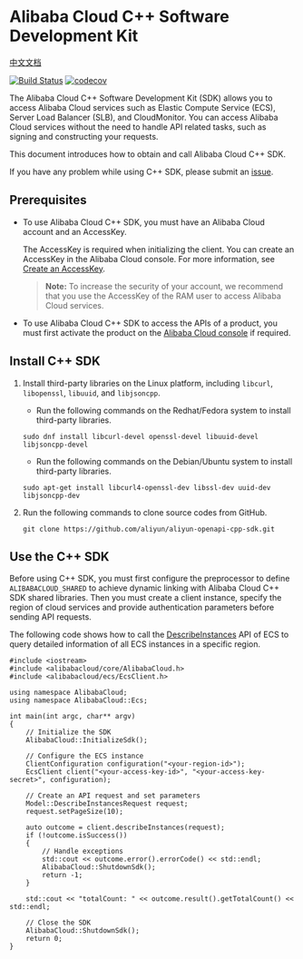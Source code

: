 # Alibaba Cloud C++ Software Development Kit
[中文文档](./README_zh.md)

[![Build Status](https://travis-ci.org/aliyun/aliyun-openapi-cpp-sdk.svg?branch=master)](https://travis-ci.org/aliyun/aliyun-openapi-cpp-sdk)
[![codecov](https://codecov.io/gh/aliyun/aliyun-openapi-cpp-sdk/branch/master/graph/badge.svg)](https://codecov.io/gh/aliyun/aliyun-openapi-cpp-sdk)

The Alibaba Cloud C++ Software Development Kit (SDK) allows you to access Alibaba Cloud services such as Elastic Compute Service (ECS), Server Load Balancer (SLB), and CloudMonitor. You can access Alibaba Cloud services without the need to handle API related tasks, such as signing and constructing your requests.

This document introduces how to obtain and call Alibaba Cloud C++ SDK.

If you have any problem while using C++ SDK, please submit an [issue](https://github.com/aliyun/aliyun-openapi-cpp-sdk/issues/new).

## Prerequisites

- To use Alibaba Cloud C++ SDK, you must have an Alibaba Cloud account and an AccessKey.

	The AccessKey is required when initializing the client. You can create an AccessKey in the Alibaba Cloud console. For more information, see [Create an AccessKey](https://usercenter.console.aliyun.com/?spm=5176.doc52740.2.3.QKZk8w#/manage/ak).

	>**Note:** To increase the security of your account, we recommend that you use the AccessKey of the RAM user to access Alibaba Cloud services.

- To use Alibaba Cloud C++ SDK to access the APIs of a product, you must first activate the product on the [Alibaba Cloud console](https://home.console.aliyun.com/?spm=5176.doc52740.2.4.QKZk8w) if required.


## Install C++ SDK

1. Install third-party libraries on the Linux platform, including `libcurl`, `libopenssl`, `libuuid`, and `libjsoncpp`.

	- Run the following commands on the Redhat/Fedora system to install third-party libraries.
	```
    sudo dnf install libcurl-devel openssl-devel libuuid-devel libjsoncpp-devel
    ```
	- Run the following commands on the Debian/Ubuntu system to install third-party libraries.
    ```
    sudo apt-get install libcurl4-openssl-dev libssl-dev uuid-dev libjsoncpp-dev
    ```
2. Run the following commands to clone source codes from GitHub.

    ```
    git clone https://github.com/aliyun/aliyun-openapi-cpp-sdk.git
    ```

## Use the C++ SDK

Before using C++ SDK, you must first configure the preprocessor to define `ALIBABACLOUD_SHARED` to achieve dynamic linking with Alibaba Cloud C++ SDK shared libraries. Then you must create a client instance, specify the region of cloud services and provide authentication parameters before sending API requests.

The following code shows how to call the [DescribeInstances](~~25506~~) API of ECS to query detailed information of all ECS instances in a specific region.

```
#include <iostream>
#include <alibabacloud/core/AlibabaCloud.h>
#include <alibabacloud/ecs/EcsClient.h>

using namespace AlibabaCloud;
using namespace AlibabaCloud::Ecs;

int main(int argc, char** argv)
{
	// Initialize the SDK
	AlibabaCloud::InitializeSdk();

	// Configure the ECS instance
	ClientConfiguration configuration("<your-region-id>");
	EcsClient client("<your-access-key-id>", "<your-access-key-secret>", configuration);

	// Create an API request and set parameters
	Model::DescribeInstancesRequest request;
	request.setPageSize(10);

	auto outcome = client.describeInstances(request);
	if (!outcome.isSuccess())
	{
		// Handle exceptions
		std::cout << outcome.error().errorCode() << std::endl;
		AlibabaCloud::ShutdownSdk();
		return -1;
	}

	std::cout << "totalCount: " << outcome.result().getTotalCount() << std::endl;

	// Close the SDK
	AlibabaCloud::ShutdownSdk();
	return 0;
}
```
